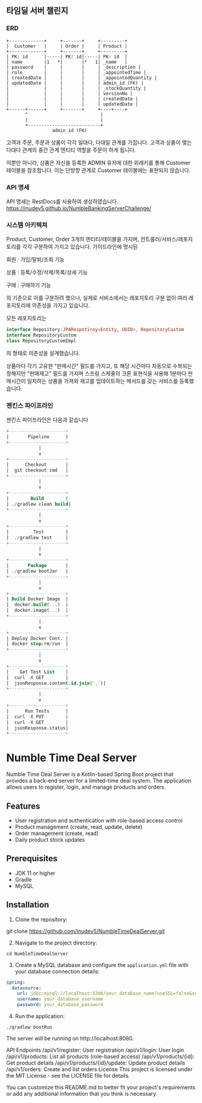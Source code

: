 ## 타임딜 서버 챌린지

### ERD
```
+-------------+     +-------+     +---------+
|  Customer   |     | Order |     | Product |
+-------------+     +-------+     +---------+
| PK: id      |-----| PK: id|-----| PK: id  |
| name        |1   *|       |*   1| _name   |
| password    |     |       |     | _description |
| role        |     |       |     | _appointedTime |
| createdDate |     |       |     | _appointedQuantity |
| updatedDate |     |       |     | admin_id (FK) |
|             |     |       |     | _stockQuantity |
|             |     |       |     | versionNo |
|             |     |       |     | createdDate |
|             |     |       |     | updatedDate |
+------+------+     +-------+     +----+----+
       ^                           |
       |                           |
       +---------------------------+
                 admin_id (FK)

```

고객과 주문, 주문과 상품이 각각 일대다, 다대일 관계를 가집니다. 
고객과 상품이 맺는 다대다 관계의 중간 관계 엔티티 역할을 주문이 하게 됩니다.

이뿐만 아니라, 상품은 자신을 등록한 ADMIN 유저에 대한 외래키를 통해 Customer 테이블을 참조합니다. 
이는 단방향 관계로 Customer 테이블에는 표현되지 않습니다.

### API 명세
API 명세는 RestDocs를 사용하여 생성하였습니다.
https://inudev5.github.io/NumbleBankingServerChallenge/

### 시스템 아키텍쳐

Product, Customer, Order 3개의 엔티티/테이블을 가지며, 컨트롤러/서비스/레포지토리를 각각 구분하여 가지고 있습니다.
가이드라인에 명시된

회원 : 가입/탈퇴/조회 기능

상품 : 등록/수정/삭제/목록/상세 기능

구매 : 구매하기 기능

의 기준으로 이를 구분하려 했으나, 실제로 서비스에서는 레포지토리 구분 없이 여러 레포지토리에 의존성을 가지고 있습니다.

모든 레포지토리는
```kotlin
interface Repository:JPARespotiroy<Entity, UUID>, RepositoryCustom
interface RepositoryCustom
class RepositoryCustomImpl
```
의 형태로 의존성을 설계했습니다.

상품마다 각기 고유한 "판매시간" 필드를 가지고, 또 해당 시간마다 자동으로 수복되는 정해지만 "판매재고" 필드를 가지며 스프링 스케줄의 크론 표현식을 사용해 1분마다 판매시간이 일치하는 상품을 가져와 재고를 업데이트하는 메서드를 갖는 서비스를 등록했습니다.

### 젠킨스 파이프라인
젠킨스 파이프라인은 다음과 같습니다

```sql
+---------------------+
|       Pipeline      |
+---------------------+
            |
            v
+---------------------+
|      Checkout       |
|  git checkout cmd   |
+---------------------+
            |
            v
+---------------------+
|        Build        |
| ./gradlew clean build|
+---------------------+
            |
            v
+---------------------+
|         Test        |
|  ./gradlew test     |
+---------------------+
            |
            v
+---------------------+
|       Package       |
| ./gradlew bootJar   |
+---------------------+
            |
            v
+---------------------+
| Build Docker Image  |
|  docker.build(...)  |
|  docker.image(...)  |
+---------------------+
            |
            v
+---------------------+
| Deploy Docker Cont. |
| docker stop/rm/run  |
+---------------------+
            |
            v
+---------------------+
|    Get Test List    |
|  curl -X GET        |
|  jsonResponse.content.id.join(',')|
+---------------------+
            |
            v
+---------------------+
|      Run Tests      |
|  curl -X PUT        |
|  curl -X GET        |
|  jsonResponse.status|
+---------------------+

```

# Numble Time Deal Server

Numble Time Deal Server is a Kotlin-based Spring Boot project that provides a back-end server for a limited-time deal system. The application allows users to register, login, and manage products and orders.

## Features

- User registration and authentication with role-based access control
- Product management (create, read, update, delete)
- Order management (create, read)
- Daily product stock updates

## Prerequisites

- JDK 11 or higher
- Gradle
- MySQL

## Installation

1. Clone the repository:

git clone https://github.com/inudev5/NumbleTimeDealServer.git

2. Navigate to the project directory:

`cd NumbleTimeDealServer`

3. Create a MySQL database and configure the `application.yml` file with your database connection details:

```yaml
spring:
  datasource:
    url: jdbc:mysql://localhost:3306/your_database_name?useSSL=false&serverTimezone=UTC
    username: your_database_username
    password: your_database_password
```


4. Run the application:

`./gradlew bootRun`

The server will be running on http://localhost:8080.

API Endpoints
/api/v1/register: User registration
/api/v1/login: User login
/api/v1/products: List all products (role-based access)
/api/v1/products/{id}: Get product details
/api/v1/products/{id}/update: Update product details
/api/v1/orders: Create and list orders
License
This project is licensed under the MIT License - see the LICENSE file for details.


You can customize this README.md to better fit your project's requirements or add any additional information that you think is necessary.



